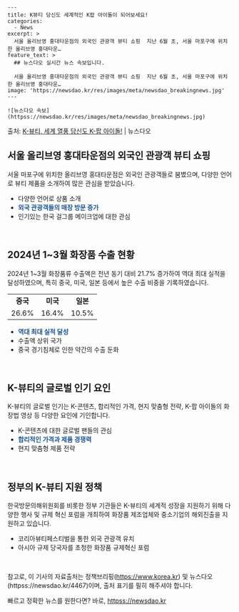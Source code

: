     ---
    title: K뷰티 당신도 세계적인 K팝 아이돌이 되어보세요!
    categories:
      - News
    excerpt: >
      서울 올리브영 홍대타운점의 외국인 관광객 뷰티 쇼핑  지난 6월 초, 서울 마포구에 위치한 올리브영 홍대타운…
    feature_text: >
      ## 뉴스다오 실시간 뉴스 속보입니다.
    
      서울 올리브영 홍대타운점의 외국인 관광객 뷰티 쇼핑  지난 6월 초, 서울 마포구에 위치한 올리브영 홍대타운…
    image: 'https://newsdao.kr/res/images/meta/newsdao_breakingnews.jpg'
    ---
    
    ![뉴스다오 속보](httpss://newsdao.kr/res/images/meta/newsdao_breakingnews.jpg)

<p>출처: <a href="httpss://newsdao.kr/4467" rel="dofollow">K-뷰티, 세계 열풍 당신도 K-팝 아이돌!</a> | 뉴스다오</p>

<h2 data-ke-size="size26">서울 올리브영 홍대타운점의 외국인 관광객 뷰티 쇼핑</h2>
<p data-ke-size="size16">서울 마포구에 위치한 올리브영 홍대타운점은 외국인 관광객들로 붐볐으며, 다양한 언어로 뷰티 제품을 소개하여 많은 관심을 받았습니다.</p>
<ul>
<li>다양한 언어로 상품 소개</li>
<li><b><span style="color: #1a5490;">외국 관광객들의 매장 방문 증가</span></b></li>
<li>인기있는 한국 걸그룹 메이크업에 대한 관심</li>
</ul>
<p data-ke-size="size16">&nbsp;</p>

<h2 data-ke-size="size26">2024년 1~3월 화장품 수출 현황</h2>
<p data-ke-size="size16">2024년 1~3월 화장품류 수출액은 전년 동기 대비 21.7% 증가하여 역대 최대 실적을 달성하였으며, 특히 중국, 미국, 일본 등에서 높은 수출 비중을 기록하였습니다.</p>
<table>
<tbody>
<tr>
<td style="text-align: center; height: 17px;"><b>중국</b></td>
<td style="text-align: center; height: 17px;"><b>미국</b></td>
<td style="text-align: center; height: 17px;"><b>일본</b></td>
</tr>
<tr>
<td style="text-align: center; height: 17px;">26.6%</td>
<td style="text-align: center; height: 17px;">16.4%</td>
<td style="text-align: center; height: 17px;">10.5%</td>
</tr>
</tbody>
</table>
<ul>
<li><b><span style="color: #1a5490;">역대 최대 실적 달성</span></b></li>
<li>수출액 상위 국가</li>
<li>중국 경기침체로 인한 약간의 수출 둔화</li>
</ul>
<p data-ke-size="size16">&nbsp;</p>

<h2 data-ke-size="size26">K-뷰티의 글로벌 인기 요인</h2>
<p data-ke-size="size16">K-뷰티의 글로벌 인기는 K-콘텐츠, 합리적인 가격, 현지 맞춤형 전략, K-팝 아이돌의 화장법 영상 등 다양한 요인에 기인합니다.</p>
<ul>
<li>K-콘텐츠에 대한 글로벌 팬들의 관심</li>
<li><b><span style="color: #1a5490;">합리적인 가격과 제품 경쟁력</span></b></li>
<li>현지 맞춤형 제품 전략</li>
</ul>
<p data-ke-size="size16">&nbsp;</p>

<h2 data-ke-size="size26">정부의 K-뷰티 지원 정책</h2>
<p data-ke-size="size16">한국방문의해위원회를 비롯한 정부 기관들은 K-뷰티의 세계적 성장을 지원하기 위해 다양한 행사 및 규제 혁신 포럼을 개최하여 화장품 제조업체와 중소기업의 해외진출을 지원하고 있습니다.</p>
<ul>
<li>코리아뷰티페스티벌을 통한 외국 관광객 유치</li>
<li>아시아 규제 당국자를 초청한 화장품 규제혁신 포럼</li>
</ul>
<p data-ke-size="size16">&nbsp;</p>

참고로, 이 기사의 자료출처는 정책브리핑(https://www.korea.kr) 및 뉴스다오(httpss://newsdao.kr/4467)이며, 출처 표기를 필히 해주셔야 합니다. 

빠르고 정확한 뉴스를 원한다면? 바로, <a href="httpss://newsdao.kr" rel="dofollow">httpss://newsdao.kr</a>


    
